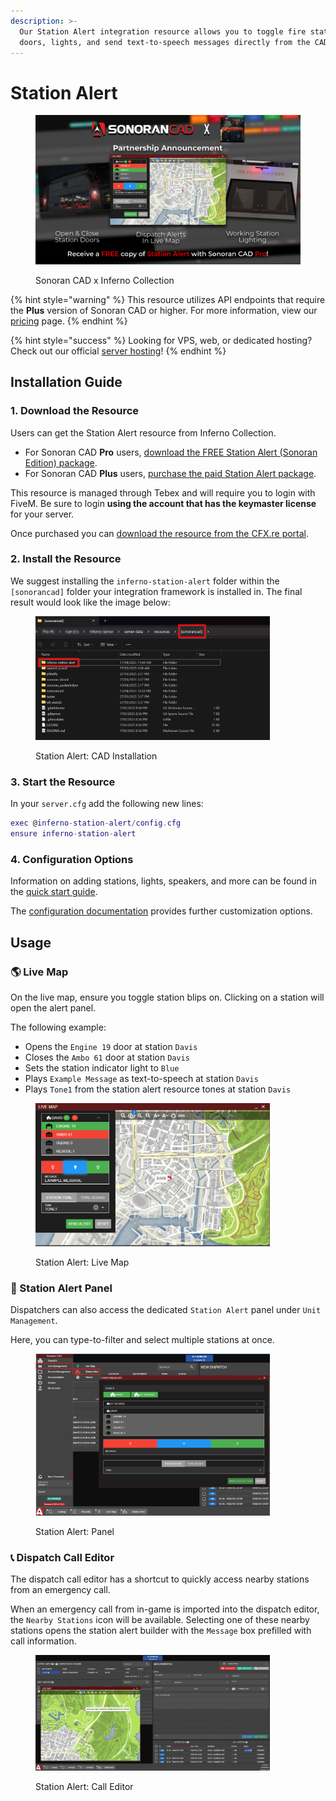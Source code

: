 ```yaml
---
description: >-
  Our Station Alert integration resource allows you to toggle fire station
  doors, lights, and send text-to-speech messages directly from the CAD!
---
```


# Station Alert

<figure><img src="../../../../.gitbook/assets/inferno (1).png" alt=""><figcaption><p>Sonoran CAD x Inferno Collection</p></figcaption></figure>

{% hint style="warning" %}
This resource utilizes API endpoints that require the **Plus** version of Sonoran CAD or higher. For more information, view our [pricing](../../../../pricing/faq/) page.
{% endhint %}

{% hint style="success" %}
Looking for VPS, web, or dedicated hosting? Check out our official [server hosting](broken-reference)!
{% endhint %}

## Installation Guide

### 1. Download the Resource

Users can get the Station Alert resource from Inferno Collection.

* For Sonoran CAD **Pro** users, [download the FREE Station Alert (Sonoran Edition) package](https://sonoran.link/FtMqEnXF).
* For Sonoran CAD **Plus** users, [purchase the paid Station Alert package](https://sonoran.link/AUd3Abat).

This resource is managed through Tebex and will require you to login with FiveM. Be sure to login **using the account that has the keymaster license** for your server.

Once purchased you can [download the resource from the CFX.re portal](https://portal.cfx.re/assets/granted-assets?search=Station+Alert).

### 2. Install the Resource

We suggest installing the `inferno-station-alert` folder within the `[sonorancad]` folder your integration framework is installed in. The final result would look like the image below:

<figure><img src="../../../../.gitbook/assets/image.png" alt="" width="375"><figcaption><p>Station Alert: CAD Installation</p></figcaption></figure>

### 3. Start the Resource

In your `server.cfg` add the following new lines:

```lua
exec @inferno-station-alert/config.cfg
ensure inferno-station-alert
```

### 4. Configuration Options

Information on adding stations, lights, speakers, and more can be found in the [quick start guide](https://docs.inferno-collection.com/station-alert/usage/).

The [configuration documentation](https://docs.inferno-collection.com/station-alert/config/) provides further customization options.&#x20;

## Usage

### 🌎 Live Map

On the live map, ensure you toggle station blips on. Clicking on a station will open the alert panel.

The following example:

* Opens the `Engine 19`  door at station `Davis`
* Closes the `Ambo 61`  door at station `Davis`
* Sets the station indicator light to `Blue`
* Plays `Example Message`  as text-to-speech at station `Davis`&#x20;
* Plays `Tone1` from the station alert resource tones at station `Davis`&#x20;

<figure><img src="../../../../.gitbook/assets/image (1).png" alt="" width="375"><figcaption><p>Station Alert: Live Map</p></figcaption></figure>

### 🚨 Station Alert Panel

Dispatchers can also access the dedicated `Station Alert` panel under `Unit Management`.

Here, you can type-to-filter and select multiple stations at once.

<figure><img src="../../../../.gitbook/assets/image (1) (1).png" alt="" width="375"><figcaption><p>Station Alert: Panel</p></figcaption></figure>

### 📞 Dispatch Call Editor

The dispatch call editor has a shortcut to quickly access nearby stations from an emergency call.

When an emergency call from in-game is imported into the dispatch editor, the `Nearby Stations` icon will be available. Selecting one of these nearby stations opens the station alert builder with the `Message` box prefilled with call information.

<figure><img src="../../../../.gitbook/assets/Screen_Recording_2025-04-14_154514.gif" alt="" width="375"><figcaption><p>Station Alert: Call Editor</p></figcaption></figure>

